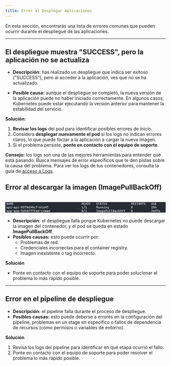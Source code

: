 ```yaml
---
title: Error al Desplegar Aplicaciones
---
```


En esta sección, encontrarás una lista de errores comunes que pueden ocurrir durante el despliegue de las aplicaciones. 

---
## El despliegue muestra "SUCCESS", pero la aplicación no se actualiza
* **Descripción:** has realizado un despliegue que indica ser exitoso ("SUCCESS"), pero al acceder a la aplicación, ves que no se ha actualizado.

* **Posible causa:** aunque el despliegue se completó, la nueva versión de la aplicación puede no haber iniciado correctamente. En algunos casos, Kubernetes puede estar ejecutando la versión anterior para mantener la estabilidad del servicio.

**Solución:** 
1. **Revisar los logs** del pod para identificar posibles errores de inicio.
2. Considera **desplegar nuevamente el pod** si los logs no indican errores claros, lo que puede forzar a la aplicación a cargar la nueva imagen.
3. Si el problema persiste, **ponte en contacto con el equipo de soporte**. 

**Consejo:** los logs son una de las mejores herramientas para entender qué está pasando. Busca mensajes de error específicos que te den pistas sobre la causa del problema. Para ver los logs de tus contenedores, consulta la guía de [acceso a Logs](https://docs.syndeno.cloud/how-to/visualizar-logs/pod-unico-contenedor/).


## Error al descargar la imagen (ImagePullBackOff)

<br/>
<a href="/src/content/docs/img/common-errors/error-desplegar-apps/podImagePullBackOff.png" target="_blank">
    <img src="/src/content/docs/img/common-errors/error-desplegar-apps/podImagePullBackOff.png" alt="error-pod"></img>
</a>
<br/>

* **Descripción:** el despliegue falla porque Kubernetes no puede descargar la imagen del contenedor, y el pod se queda en estado **ImagePullBackOff**.
* **Posibles causas:** esto puede ocurrir por: 
    * Problemas de red.
    * Credenciales incorrectas para el container registry.
    * Imagen inexistente o tag incorrecto.

**Solución**
* Ponte en contacto con el equipo de soporte para poder solucionar el problema lo más rápido posible.
---

## Error en el pipeline de despliegue
* **Descripción:** el pipeline falla durante el proceso de despliegue.
* **Posibles causas:** esto puede deberse a errores en la configuración del pipeline, problemas en un stage en específico o fallos de dependencia de recursos (como permisos o variables de entorno).

**Solución**
1. Revisa los logs del pipeline para identificar en qué etapa ocurrió el fallo.
2. Ponte en contacto con el equipo de soporte para poder resolver el problema lo más rápido posible.